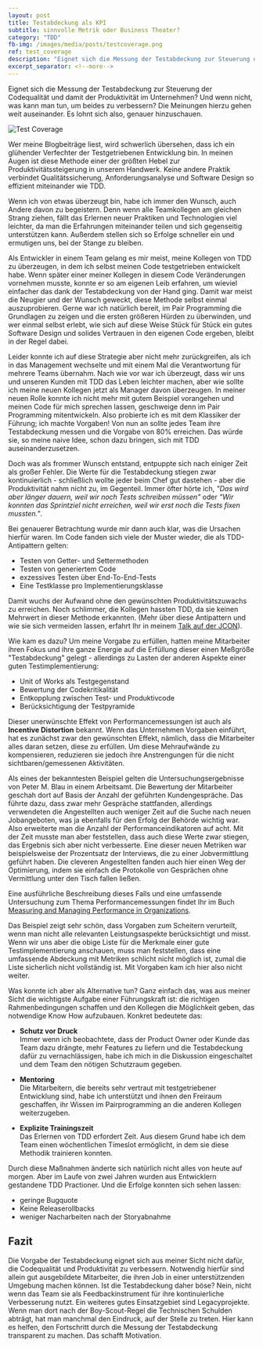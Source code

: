 ```yaml
---
layout: post
title: Testabdeckung als KPI
subtitle: sinnvolle Metrik oder Business Theater?
category: "TDD"
fb-img: /images/media/posts/testcoverage.png
ref: test_coverage
description: "Eignet sich die Messung der Testabdeckung zur Steuerung der Codequalität und damit der Produktivität im Unternehmen?"
excerpt_separator: <!--more-->
---
```


Eignet sich die Messung der Testabdeckung zur Steuerung der Codequalität und damit der Produktivität im Unternehmen? Und wenn nicht, was kann man tun, um beides zu verbessern? Die Meinungen hierzu gehen weit auseinander. Es lohnt sich also, genauer hinzuschauen.

<!--more-->

![Test Coverage](/images/stage/posts/testcoverage.png)

Wer meine Blogbeiträge liest, wird schwerlich übersehen, dass ich ein glühender Verfechter der Testgetriebenen Entwicklung bin. In meinen Augen ist diese Methode einer der größten Hebel zur Produktivitätssteigerung in unserem Handwerk. Keine andere Praktik verbindet Qualitätssicherung, Anforderungsanalyse und Software Design so effizient miteinander wie TDD.

Wenn ich von etwas überzeugt bin, habe ich immer den Wunsch, auch Andere davon zu begeistern. Denn wenn alle Teamkollegen am gleichen Strang ziehen, fällt das Erlernen neuer Praktiken und Technologien viel leichter, da man die Erfahrungen miteinander teilen und sich gegenseitig unterstützen kann. Außerdem stellen sich so Erfolge schneller ein und ermutigen uns, bei der Stange zu bleiben.

Als Entwickler in einem Team gelang es mir meist, meine Kollegen von TDD zu überzeugen, in dem ich selbst meinen Code testgetrieben entwickelt habe. Wenn später einer meiner Kollegen in diesem Code Veränderungen vornehmen musste, konnte er so am eigenen Leib erfahren, um wieviel einfacher das dank der Testabdeckung von der Hand ging. Damit war meist die Neugier und der Wunsch geweckt, diese Methode selbst einmal auszuprobieren. Gerne war ich natürlich bereit, im Pair Programming die Grundlagen zu zeigen und die ersten größeren Hürden zu überwinden, und wer einmal selbst erlebt, wie sich auf diese Weise Stück für Stück ein gutes Software Design und solides Vertrauen in den eigenen Code ergeben, bleibt in der Regel dabei.

Leider konnte ich auf diese Strategie aber nicht mehr zurückgreifen, als ich in das Management wechselte und mit einem Mal die Verantwortung für mehrere Teams übernahm. Nach wie vor war ich überzeugt, dass wir uns und unseren Kunden mit TDD das Leben leichter machen, aber wie sollte ich meine neuen Kollegen jetzt als Manager davon überzeugen. In meiner neuen Rolle konnte ich nicht mehr mit gutem Beispiel vorangehen und meinen Code für mich sprechen lassen, geschweige denn im Pair Programming mitentwickeln.
Also probierte ich es mit dem Klassiker der Führung; ich machte Vorgaben! Von nun an sollte jedes Team ihre Testabdeckung messen und die Vorgabe von 80% erreichen. Das würde sie, so meine naive Idee, schon dazu bringen, sich mit TDD auseinanderzusetzen.

Doch was als frommer Wunsch entstand, entpuppte sich nach einiger Zeit als großer Fehler. Die Werte für die Testabdeckung stiegen zwar kontinuierlich - schließlich wollte jeder beim Chef gut dastehen - aber die Produktivität nahm nicht zu, im Gegenteil. Immer öfter hörte ich, *"Das wird aber länger dauern, weil wir noch Tests schreiben müssen"* oder *"Wir konnten das Sprintziel nicht erreichen, weil wir erst noch die Tests fixen mussten."*.

Bei genauerer Betrachtung wurde mir dann auch klar, was die Ursachen hierfür waren. Im Code fanden sich viele der Muster wieder, die als TDD-Antipattern gelten:  

* Testen von Getter- und Settermethoden  
* Testen von generiertem Code
* exzessives Testen über End-To-End-Tests
* Eine Testklasse pro Implementierungsklasse

Damit wuchs der Aufwand ohne den gewünschten Produktivitätszuwachs zu erreichen. Noch schlimmer, die Kollegen hassten TDD, da sie keinen Mehrwert in dieser Methode erkannten.
(Mehr über diese Antipattern und wie sie sich vermeiden lassen, erfahrt Ihr in meinem [Talk auf der JCON](/events/tdd_sucks_jcon.html)).

Wie kam es dazu? Um meine Vorgabe zu erfüllen, hatten meine Mitarbeiter ihren Fokus und ihre ganze Energie auf die Erfüllung dieser einen Meßgröße "Testabdeckung" gelegt - allerdings zu Lasten der anderen Aspekte einer guten Testimplementierung:

* Unit of Works als Testgegenstand
* Bewertung der Codekritikalität
* Entkopplung zwischen Test- und Produktivcode
* Berücksichtigung der Testpyramide

Dieser unerwünschte Effekt von Performancemessungen ist auch als
**Incentive Distortion** bekannt. Wenn das Unternehmen Vorgaben einführt, hat es zunächst zwar den gewünschten Effekt, nämlich, dass die Mitarbeiter alles daran setzen, diese zu erfüllen. Um diese Mehraufwände zu kompensieren, reduzieren sie jedoch ihre Anstrengungen für die nicht sichtbaren/gemessenen Aktivitäten.

Als eines der bekanntesten Beispiel gelten die Untersuchungsergebnisse von Peter M. Blau in einem Arbeitsamt. Die Bewertung der Mitarbeiter geschah dort auf Basis der Anzahl der geführten Kundengespräche. Das führte dazu, dass zwar mehr Gespräche stattfanden, allerdings verwendeten die Angestellten auch weniger Zeit auf die Suche nach neuen Jobangeboten, was ja ebenfalls für den Erfolg der Behörde wichtig war. Also erweiterte man die Anzahl der Performanceindikatoren auf acht. Mit der Zeit musste man aber feststellen, dass auch diese Werte zwar stiegen, das Ergebnis sich aber nicht verbesserte. Eine dieser neuen Metriken war beispielsweise der Prozentsatz der Interviews, die zu einer Jobvermittlung geführt haben. Die cleveren Angestellten fanden auch hier einen Weg der Optimierung, indem sie einfach die Protokolle von Gesprächen ohne Vermittlung unter den Tisch fallen ließen.  

Eine ausführliche Beschreibung dieses Falls und eine umfassende Untersuchung zum Thema Performancemessungen findet Ihr im Buch [Measuring and Managing Performance in Organizations](https://www.amazon.de/dp/0932633366/ref=cm_sw_em_r_mt_dp_U_E20-CbXFRPB3W).

Das Beispiel zeigt sehr schön, dass Vorgaben zum Scheitern verurteilt, wenn man nicht alle relevanten Leistungsaspekte berücksichtigt und misst. Wenn wir uns aber die obige Liste für die Merkmale einer gute Testimplementierung anschauen, muss man feststellen, dass eine umfassende Abdeckung mit Metriken schlicht nicht möglich ist, zumal die Liste sicherlich nicht vollständig ist. Mit Vorgaben kam ich hier also nicht weiter.

Was konnte ich aber als Alternative tun? Ganz einfach das, was aus meiner Sicht die wichtigste Aufgabe einer Führungskraft ist: die richtigen Rahmenbedingungen schaffen und den Kollegen die Möglichkeit geben, das notwendige Know How aufzubauen. Konkret bedeutete das:

* **Schutz vor Druck**  
  Immer wenn ich beobachtete, dass der Product Owner oder Kunde das Team dazu drängte, mehr Features zu liefern und die Testabdeckung dafür zu vernachlässigen, habe ich mich in die Diskussion eingeschaltet und dem Team den nötigen Schutzraum gegeben.

* **Mentoring**  
  Die Mitarbeitern, die bereits sehr vertraut mit testgetriebener Entwicklung sind, habe ich unterstützt und ihnen den Freiraum geschaffen, ihr Wissen im Pairprogramming an die anderen Kollegen weiterzugeben.

* **Explizite Trainingszeit**  
  Das Erlernen von TDD erfordert Zeit. Aus diesem Grund habe ich dem Team einen wöchentlichen Timeslot ermöglicht, in dem sie diese Methodik trainieren konnten.


Durch diese Maßnahmen änderte sich natürlich nicht alles von heute auf morgen. Aber im Laufe von zwei Jahren wurden aus Entwicklern gestandene TDD Practioner. Und die Erfolge konnten sich sehen lassen:
* geringe Bugquote
* Keine Releaserollbacks
* weniger Nacharbeiten nach der Storyabnahme

## Fazit
Die Vorgabe der Testabdeckung eignet sich aus meiner Sicht nicht dafür, die Codequalität und Produktivität zu verbessern. Notwendig hierfür sind allein gut ausgebildete Mitarbeiter, die ihren Job in einer unterstützenden Umgebung machen können. Ist die Testabdeckung daher böse? Nein, nicht wenn das Team sie als Feedbackinstrument für ihre kontinuierliche Verbesserung nutzt. Ein weiteres gutes Einsatzgebiet sind Legacyprojekte. Wenn man dort nach der Boy-Scout-Regel die Technischen Schulden abträgt, hat man manchmal den Eindruck, auf der Stelle zu treten. Hier kann es helfen, den Fortschritt durch die Messung der Testabdeckung transparent zu machen. Das schafft Motivation.

